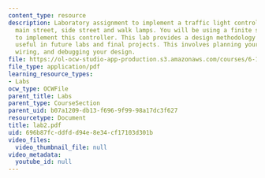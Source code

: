 ```yaml
---
content_type: resource
description: Laboratory assignment to implement a traffic light controller that operates
  main street, side street and walk lamps. You will be using a finite state machine
  to implement this controller. This lab provides a design methodology that will be
  useful in future labs and final projects. This involves planning your design, coding,
  wiring, and debugging your design.
file: https://ol-ocw-studio-app-production.s3.amazonaws.com/courses/6-111-introductory-digital-systems-laboratory-spring-2006/696b87fcddfdd94e8e34cf17103d301b_lab2.pdf
file_type: application/pdf
learning_resource_types:
- Labs
ocw_type: OCWFile
parent_title: Labs
parent_type: CourseSection
parent_uid: b07a1209-db13-f696-9f99-98a17dc3f627
resourcetype: Document
title: lab2.pdf
uid: 696b87fc-ddfd-d94e-8e34-cf17103d301b
video_files:
  video_thumbnail_file: null
video_metadata:
  youtube_id: null
---
```

